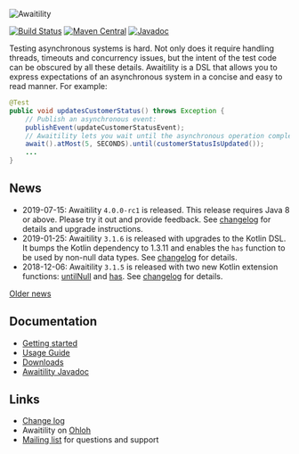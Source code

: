 ![Awaitility](resources/Awaitility_logo_red_small.png) 

[![Build Status](https://travis-ci.org/awaitility/awaitility.svg)](https://travis-ci.org/awaitility/awaitility)
[![Maven Central](https://maven-badges.herokuapp.com/maven-central/org.awaitility/awaitility/badge.svg)](https://search.maven.org/#search%7Cgav%7C1%7Cg%3A"org.awaitility"%20AND%20a%3A"awaitility")
[![Javadoc](https://javadoc-badge.appspot.com/org.awaitility/awaitility.svg)](http://www.javadoc.io/doc/org.awaitility/awaitility)

Testing asynchronous systems is hard. Not only does it require handling threads, timeouts and concurrency issues, but the intent of the test code can be obscured by all these details. Awaitility is a DSL that allows you to express expectations of an asynchronous system in a concise and easy to read manner. For example:

```java
@Test
public void updatesCustomerStatus() throws Exception {
    // Publish an asynchronous event:
    publishEvent(updateCustomerStatusEvent);
    // Awaitility lets you wait until the asynchronous operation completes:
    await().atMost(5, SECONDS).until(customerStatusIsUpdated());
    ...
}
```

## News
* 2019-07-15: Awaitility `4.0.0-rc1` is released. This release requires Java 8 or above. Please try it out and provide feedback. See [changelog](https://raw.githubusercontent.com/awaitility/awaitility/master/changelog.txt) for details and upgrade instructions.
* 2019-01-25: Awaitility `3.1.6` is released with upgrades to the Kotlin DSL. It bumps the Kotlin dependency to 1.3.11 and enables the `has` function to be used by non-null data types. See [changelog](https://raw.githubusercontent.com/awaitility/awaitility/master/changelog.txt) for details.
* 2018-12-06: Awaitility `3.1.5` is released with two new Kotlin extension functions: [untilNull](https://github.com/awaitility/awaitility/wiki/Kotlin#untilnulluntilnotnull) and [has](https://github.com/awaitility/awaitility/wiki/Kotlin#untilcallto). See [changelog](https://raw.githubusercontent.com/awaitility/awaitility/master/changelog.txt) for details.

[Older news](https://github.com/awaitility/awaitility/wiki/OldNews)

## Documentation

* [Getting started](https://github.com/awaitility/awaitility/wiki/Getting_started)
* [Usage Guide](https://github.com/awaitility/awaitility/wiki/Usage)
* [Downloads](https://github.com/awaitility/awaitility/wiki/Downloads)
* [Awaitility Javadoc](http://www.javadoc.io/doc/org.awaitility/awaitility/3.1.6)

## Links
* [Change log](https://github.com/awaitility/awaitility/raw/master/changelog.txt)
* Awaitility on [Ohloh](https://www.ohloh.net/p/awaitility)
* [Mailing list](http://groups.google.com/group/awaitility) for questions and support
